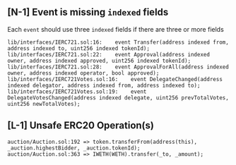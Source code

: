 

## \[N-1\] Event is missing `indexed` fields

Each `event` should use three `indexed` fields if there are three or more fields

```solidity
lib/interfaces/IERC721.sol:16:    event Transfer(address indexed from, address indexed to, uint256 indexed tokenId);
lib/interfaces/IERC721.sol:22:    event Approval(address indexed owner, address indexed approved, uint256 indexed tokenId);
lib/interfaces/IERC721.sol:28:    event ApprovalForAll(address indexed owner, address indexed operator, bool approved);
lib/interfaces/IERC721Votes.sol:16:    event DelegateChanged(address indexed delegator, address indexed from, address indexed to);
lib/interfaces/IERC721Votes.sol:19:    event DelegateVotesChanged(address indexed delegate, uint256 prevTotalVotes, uint256 newTotalVotes);
```

## \[L-1\] Unsafe ERC20 Operation(s)


```solidity
auction/Auction.sol:192 => token.transferFrom(address(this), _auction.highestBidder, _auction.tokenId);
auction/Auction.sol:363 => IWETH(WETH).transfer(_to, _amount);
```
